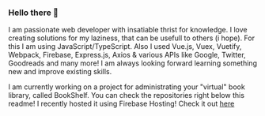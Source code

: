 ### Hello there 👋

I am passionate web developer with insatiable thrist for knowledge. I love creating solutions for my laziness, that can be usefull to others (i hope). For this I am using JavaScript/TypeScript. Also I used Vue.js, Vuex, Vuetify, Webpack, Firebase, Express.js, Axios & various APIs like Google, Twitter, Goodreads and many more! I am always looking forward learning something new and improve existing skills.

I am currently working on a project for administrating your "virtual" book library, called BookShelf. You can check the repositories right below this readme! I recently hosted it using Firebase Hosting! Check it out [here](https://bookshelf-a2203.web.app/)

<!--
**disgraceful/disgraceful** is a ✨ _special_ ✨ repository because its `README.md` (this file) appears on your GitHub profile.

Here are some ideas to get you started:

- 🔭 I’m currently working on ...
- 🌱 I’m currently learning ...
- 👯 I’m looking to collaborate on ...
- 🤔 I’m looking for help with ...
- 💬 Ask me about ...
- 📫 How to reach me: ...
- 😄 Pronouns: ...
- ⚡ Fun fact: ...
-->
